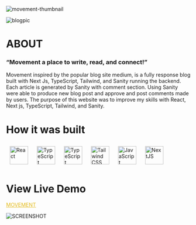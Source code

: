 ![movement-thumbnail](https://user-images.githubusercontent.com/88805312/200400774-f6f07b4e-7bf5-4242-af9a-4461e6046995.png)

![blogpic](https://user-images.githubusercontent.com/88805312/200400848-114f3a34-4d1a-4c37-aa30-89a48d61496d.png)


<h1>ABOUT</h1>
<h3> “Movement a place to write, read, and connect!”</h3>
<h4. The Goal</h4>
<P>Movement inspired by the popular blog site medium, is a fully response blog built with Next Js, TypeScript, Tailwind, and Sanity running the backend. Each article is generated by Sanity with comment section. Using Sanity were able to produce new blog post and approve and post comments made by users. The purpose of this website was to improve my skills with React, Next js, TypeScript, Tailwind, and Sanity.  </p>


<h1> How it was built </h1>
<div style="liststyle: none;">
  <a href="https://reactjs.org/" target="_blank"><img style="margin: 10px" src="https://profilinator.rishav.dev/skills-assets/react-original-wordmark.svg" alt="React" height="50" /></a>
  <a href="https://www.typescriptlang.org/" target="_blank"><img style="margin: 10px" src="https://profilinator.rishav.dev/skills-assets/typescript-original.svg" alt="TypeScript" height="50" /></a>
   <a href="https://www.sanity.io/" target="_blank"><img style="margin: 10px" src="https://encrypted-tbn0.gstatic.com/images?q=tbn:ANd9GcQLKByx5f0npiIesgMGlo8W3KIlvRFQkOlHrjU701h_7c4IJrFwQV6dpzbt81h1PnFEJEw&usqp=CAU" alt="TypeScript" height="50" /></a>
  <a href="https://www.tailwindcss.com/" target="_blank"><img style="margin: 10px" src="https://profilinator.rishav.dev/skills-assets/tailwindcss.svg" alt="Tailwind CSS" height="50" /></a>
  <a href="https://www.javascript.com/" target="_blank"><img style="margin: 10px" src="https://profilinator.rishav.dev/skills-assets/javascript-original.svg" alt="JavaScript" height="50" /></a> 
  <a href="https://nextjs.org/" target="_blank"><img style="margin: 10px" src="https://profilinator.rishav.dev/skills-assets/nextjs.png" alt="NextJS" height="50" /></a>  
</div>

<h1> View Live Demo </h1>
<a style="color: #e3bb1c;" href="https://blairnft.netlify.app/">MOVEMENT</a>

![SCREENSHOT](https://user-images.githubusercontent.com/88805312/200402433-0717f351-b3c0-4cd3-8db1-886312934577.png)
